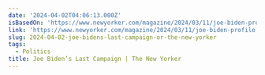 ```yaml
---
date: '2024-04-02T04:06:13.000Z'
isBasedOn: 'https://www.newyorker.com/magazine/2024/03/11/joe-biden-profile'
link: 'https://www.newyorker.com/magazine/2024/03/11/joe-biden-profile'
slug: 2024-04-02-joe-bidens-last-campaign-or-the-new-yorker
tags:
  - Politics
title: Joe Biden’s Last Campaign | The New Yorker
---
```


